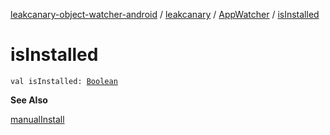 [leakcanary-object-watcher-android](../../index.md) / [leakcanary](../index.md) / [AppWatcher](index.md) / [isInstalled](./is-installed.md)

# isInstalled

`val isInstalled: `[`Boolean`](https://kotlinlang.org/api/latest/jvm/stdlib/kotlin/-boolean/index.html)

**See Also**

[manualInstall](manual-install.md)

